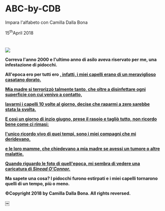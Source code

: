 # ABC-by-CDB
Impara l'alfabeto con Camilla Dalla Bona

<!DOCTYPE html>
<html>
 <head>
    <meta charset="utf-8">
    <link href="https://fonts.googleapis.com/css?family=Open+Sans+Condensed:300|Sonsie+One" rel="stylesheet" type="text/css">
    <link rel="stylesheet" href="style.css">
 </head>
<body>
<time datetime="2018-05-15">15<sup>th</sup>April 2018</time>
 
  <h1><strong><Quella volta che mia madre mi tagliò i capelli come un fottuto skinhead</strong></h1> 
   
<img src="https://i.ytimg.com/vi/_H1DsWsKLE8/maxresdefault.jpg">

<p>Correva l'anno 2000 e l'ultimo anno di asilo aveva riservato per me, una infestazione di pidocchi.</p>
<p>All'epoca ero per tutti ero
<a href="https://it.wikipedia.org/wiki/Riccioli_d%27oro><i>riccioli d'oro"</i>, 
 infatti, i miei capelli erano di un meraviglioso casatano dorato.</p>
<p>Mia madre si terrorizzò talmente tanto, che oltre a disinfettare ogni superficie con cui venivo a contatto,</p>
<p>lavarmi i capelli 10 volte al giorno, decise che raparmi a zero sarebbe stata la svolta.</p>
<p>E così un giorno di inzio giugno, prese il rasoio e tagliò tutto, non ricordo bene come ci rimasi;</p>
<p>l'unico ricordo vivo di quei tempi, sono i miei compagni che mi deridevano,</p>
<p>e le loro mamme, che chiedevano a mia madre se avessi un tumore o altre malattie.</p>
<p>Quando riguardo le foto di quell'epoca, mi sembra di vedere una caricatura di 
<a href="https://it.wikipedia.org/wiki/Sinéad_O%27Connor">
<i>Sinead O'Connor.</i></a>
<p>Ma sapete una cosa? I pidocchi furono estirpati e i miei capelli tornarono quelli di un tempo, più o meno.</p>
<footer>
      <p>©Copyright 2018 by Camilla Dalla Bona. All rights reversed.</p>
    </footer>
  </body>
</html>
￼
